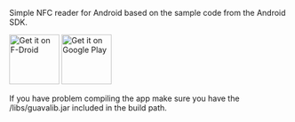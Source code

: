 Simple NFC reader for Android based on the sample code from the Android SDK.

<a href="https://f-droid.org/repository/browse/?fdid=se.anyro.nfc_reader" target="_blank">
<img src="https://f-droid.org/badge/get-it-on.png" alt="Get it on F-Droid" height="90"/></a>
<a href="https://play.google.com/store/apps/details?id=se.anyro.nfc_reader" target="_blank">
<img src="https://play.google.com/intl/en_us/badges/images/generic/en-play-badge.png" alt="Get it on Google Play" height="90"/></a>

If you have problem compiling the app make sure you have the /libs/guavalib.jar included in the build path.
